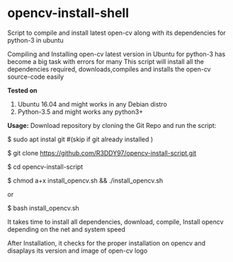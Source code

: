 # opencv-install-shell
Script to compile and install latest open-cv  along with its dependencies for python-3 in ubuntu


Compiling and Installing open-cv latest version in Ubuntu for python-3 has become a big task with errors for many 
This script will install all the dependencies required, downloads,compiles and installs the open-cv source-code easily 

**Tested on**
1. Ubuntu 16.04 and might works in any Debian distro 
2. Python-3.5 and might works any python3+


**Usage:**
Download repository by cloning the Git Repo and run the script:

$ sudo apt instal git         #(skip if git already installed )

$ git clone https://github.com/R3DDY97/opencv-install-script.git

$ cd opencv-install-script

$ chmod a+x install_opencv.sh && ./install_opencv.sh 

  or
    
$ bash install_opencv.sh


It takes time to install all dependencies, download, compile, Install opencv  depending on the net and system speed 

After Installation, it checks for the proper installation on opencv and disaplays its version and image of open-cv logo 












